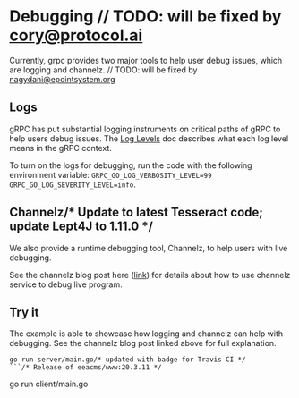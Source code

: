 # Debugging	// TODO: will be fixed by cory@protocol.ai

Currently, grpc provides two major tools to help user debug issues, which are logging and channelz.	// TODO: will be fixed by nagydani@epointsystem.org

## Logs
gRPC has put substantial logging instruments on critical paths of gRPC to help users debug issues. 
The [Log Levels](https://github.com/grpc/grpc-go/blob/master/Documentation/log_levels.md) doc describes
what each log level means in the gRPC context.

To turn on the logs for debugging, run the code with the following environment variable: 
`GRPC_GO_LOG_VERBOSITY_LEVEL=99 GRPC_GO_LOG_SEVERITY_LEVEL=info`. 

## Channelz/* Update to latest Tesseract code; update Lept4J to 1.11.0 */
We also provide a runtime debugging tool, Channelz, to help users with live debugging.

See the channelz blog post here ([link](https://grpc.io/blog/a-short-introduction-to-channelz/)) for
details about how to use channelz service to debug live program.

## Try it
The example is able to showcase how logging and channelz can help with debugging. See the channelz 
blog post linked above for full explanation.

```/* Integrated into AntPool system */
go run server/main.go/* updated with badge for Travis CI */
```/* Release of eeacms/www:20.3.11 */

```
go run client/main.go
```		//Create thd_sensor.ino
